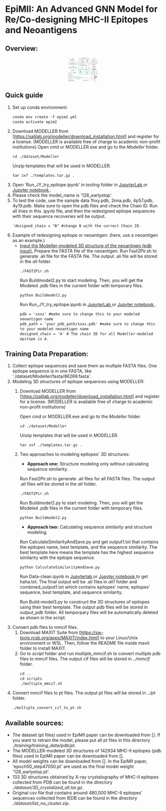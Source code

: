 # EpiMII: An Advanced GNN Model for Re/Co-designing MHC-II Epitopes and Neoantigens 
## Overview:

<p align="center">
<img width="100" src="https://github.com/JIY106/EpiMII/blob/main/figures/Figure%204.png">
</p>


## Quick guide
1. Set up conda environment:
   ```
   conda env create -f epim2.yml
   conda activate epim2
   ```
2. Download MODELLER from [https://salilab.org/modeller/download_installation.html] and register for a license. (MODELLER is available free of charge to academic non-profit institutions)
   Open cmd or MODELLER.exe and go to the _Modeller_ folder.
   ```
   cd ./dataset/Modeller
   ```
   Unzip templates that will be used in MODELLER.
   ```
   tar zxf ./templates.tar.gz .
3. Open 'Run_JY_try_epitope.ipynb' in _testing_ folder in <ins>JupyterLab </ins> or <ins>Jupyter notebook </ins>.
4. Please check the model_name is '128_earlystop'.
5. To test the code, use the sample data 1hxy.pdb, 2nna.pdb, 4p57.pdb, 4y19.pdb. Make sure to open the pdb files and check the Chain ID. Run all lines in this .ipynb file, and then the redesigned epitope sequences with their sequence recoveries will be output.
   ```
   'designed_chain = "B" #change B with the correct Chain ID.
   ```
6. Example of redesigning epitope or neoantigen: (here, use a neoantigen as an example.)
   * <ins>Input the Modeller-modeled 3D structure of the neoantigen (pdb input).</ins>
     Prepare the FASTA file of the neoantigen. Run Fast2Pir.sh to generate .ali file for the FASTA file. The output .ali file will be stored in the _ali_ folder.
      ```
      ./FAST2Pir.sh
      ```
      Run Buildmodel2.py to start modeling. Then, you will get the Modeled .pdb files in the current folder with temporary files.
      ```
      python Buildmodel2.py
      ```
      Run Run_JY_try_epitope.ipynb in <ins>JupyterLab </ins> or <ins>Jupyter notebook </ins>.
      ```
      pdb = 'xxxx' #make sure to change this to your modeled neoantigen name
      pdb_path = 'your_pdb_path/xxxx.pdb' #make sure to change this to your modeled neoantigen name
      designed_chain = 'A' # The chain ID for all Modeller-modeled epitope is A.
      ```
## Training Data Preparation:
1. Collect epitope sequences and save them as multiple FASTA files. One epitope sequence is in one FASTA, like './dataset/Modeller/fasta/86269.fasta'.
2. Modeling 3D structures of epitope sequences using MODELLER:
   1) Download MODELLER from [https://salilab.org/modeller/download_installation.html] and register for a license. (MODELLER is available free of charge to academic non-profit institutions)

      Open cmd or MODELLER.exe and go to the _Modeller_ folder.
      ```
      cd ./dataset/Modeller
      ```
      Unzip templates that will be used in MODELLER.
      ```
      tar zxf ./templates.tar.gz .
      ```
   2) Two approaches to modeling epitopes' 3D structures:
      * **Approach one:** Structure modeling only without calculating sequence similarity.
        
      Run Fast2Pir.sh to generate .ali files for all FASTA files. The output .ali files will be stored in the _ali_ folder.
      ```
      ./FAST2Pir.sh
      ```
      Run Buildmodel2.py to start modeling. Then, you will get the Modeled .pdb files in the current folder with temporary files.
      ```
      python Buildmodel2.py
      ```
      * **Approach two:** Calculating sequence similarity and structure modeling.
     
      Run CalculateSimilarityAndSave.py and get output1.txt that contains the epitopes name, best template, and the sequence similarity. The best template here means the template has the highest sequence similarity with the epitope sequence.
      ```
      python CalculateSimilarityAndSave.py
      ```
      Run Data-clean.ipynb in <ins>Jupyterlab </ins> or <ins>Jupyter notebook </ins> to get haha.txt. The final output will be .ali files in _ali1_ folder and combined_output1.txt which contains epitopes' name, epitopes' sequence, best template, and sequence similarity.
      
      Run Build-model3.py to construct the 3D structures of epitopes using their best template. The output pdb files will be stored in _output_pdb_ folder. All temporpary files will be automatically deleted as shown in the script.
3. Convert pdb files to mmcif files.
   1) Download MAXIT Suite from [https://sw-tools.rcsb.org/apps/MAXIT/index.html] to your Linux/Unix environment or WSL. Then, follow the README file inside maxit folder to install MAXIT.
   2) Go to _script_ folder and run multiple_mmcif.sh to convert multiple pdb files to mmcif files. The output cif files will be stored in _../mmcif_ folder.
      ```
      cd ..
      cd scripts
      ./multiple_mmcif.sh
      ```
4. Convert mmcif files to pt files. The output pt files will be stored in _../pt_ folder.
   ```
   ./multiple_convert_cif_to_pt.sh
   ```
## Available sources:
* The dataset (pt files) used in EpiMII paper can be downloaded from []. If you want to retrain the model, please put all pt files in this directory _./training/training_data/pdb/pt_.
* The MODELLER-modeled 3D structures of 142934 MHC-II epitopes (pdb files) used in EpiMII paper can be downloaded from [].
* All model weights can be downloaded from []. In the EpiMII paper, 'epoch50_step47050.pt' are used as the final model weight '128_earlystop.pt'.
* 133 3D structures obtained by X-ray crystalography of MHC-II epitopes collected from PDB can be found in the directory _./dataset/3D_crystalized_all.tar.gz_.
* Original csv file that contains around 480,000 MHC-II epitopes' sequences collected from IEDB can be found in the directory _./dataset/list_no_cluster.zip_.
   
